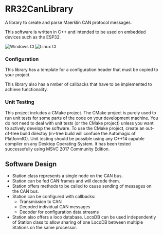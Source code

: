 # RR32CanLibrary

A library to create and parse Maerklin CAN protocol messages.

This software is written in C++ and intended to be used on embedded devices such as the ESP32.

![Windows CI](https://github.com/deltaphi/RR32CanLibrary/workflows/Windows%20CI/badge.svg?branch=master&event=push)
![Linux CI](https://github.com/deltaphi/RR32CanLibrary/workflows/Linux%20CI/badge.svg?branch=master&event=push)

### Configuration

This library has a template for a configuration header that must be copied to your project.

This library also has a nmber of callbacks that have to be implemented to achieve functionality.

### Unit Testing

This project includes a CMake project.
The CMake project is purely used to run unit tests for some parts of the code on your development machine.
You do not need to deal with unit tests (or the CMake project) unless you want to actively develop the software.
To use the CMake project, create an out-of-tree build directoy (in-tree build will confuse the Automagic of PlatformIO).
Unit testing should be possible using any C++14 capable compiler on any Desktop Operating System.
It has been tested successefully using MSVC 2017 Community Edition.

## Software Design

* Station class represents a single node on the CAN bus.
* Station can be fed CAN frames and will decode them.
* Station offers methods to be called to cause sending of messages on the CAN bus.
* Station can be configured with callbacks:
  * Transmission to CAN
  * Decoded individual CAN messages
  * Decoder for configuration data streams
* Station also offers a loco database. LocoDB can be used independently of Station class to allow sharing of one LocoDB between multiple Stations on the same processor.
